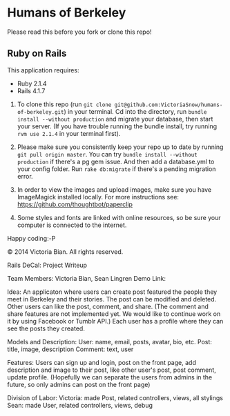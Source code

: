 Humans of Berkeley
================
Please read this before you fork or clone this repo!


Ruby on Rails
-------------

This application requires:

- Ruby 2.1.4
- Rails 4.1.7


1. To clone this repo (run ```git clone git@github.com:VictoriaSnow/humans-of-berkeley.git```) in your terminal. Cd into the directory, run ```bundle install --without production``` and migrate your database, then start your server. (If you have trouble running the bundle install, try running ```rvm use 2.1.4``` in your terminal first).

2. Please make sure you consistently keep your repo up to date by running ```git pull origin master```.  You can try ```bundle install --without production``` if there's a pg gem issue. And then add a database.yml to your config folder. Run ```rake db:migrate``` if there's a pending migration error.

3. In order to view the images and upload images, make sure you have ImageMagick installed locally. For more instructions see: https://github.com/thoughtbot/paperclip

4. Some styles and fonts are linked with online resources, so be sure your computer is connected to the internet.

Happy coding:-P





© 2014 Victoria Bian. All rights reserved.


Rails DeCal:
Project Writeup

Team Members: Victoria Bian, Sean Lingren
Demo Link:

Idea: An applicaton where users can create post featured the people they meet in Berkeley and their stories. The post can be modified and deleted. Other users can like the post, comment, and share. (The comment and share features are not implemented yet. We would like to continue work on it by using Facebook or Tumblr API.) Each user has a profile where they can see the posts they created.

Models and Description:
User: name, email, posts, avatar, bio, etc.
Post: title, image, description
Comment: text, user

Features:
Users can sign up and login, post on the front page, add description and image to their post, like other user's post, post comment, update profile. (Hopefully we can separate the users from admins in the future, so only admins can post on the front page)

Division of Labor:
Victoria: made Post, related controllers, views, all stylings
Sean: made User, related controllers, views,  debug
